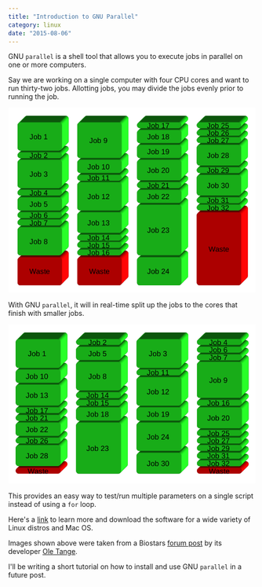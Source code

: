 ```yaml
---
title: "Introduction to GNU Parallel"
category: linux
date: "2015-08-06"
---
```


GNU `parallel` is a shell tool that allows you to execute jobs in parallel on one
or more computers.

<!--break-->

Say we are working on a single computer with four CPU cores and want to run
thirty-two jobs. Allotting jobs, you may divide the jobs evenly prior to running
the job.

![Alt Dividing jobs by number of cores][before]

With GNU `parallel`, it will in real-time split up the jobs to the cores that
finish with smaller jobs.

![Alt Automatic spawn of new jobs as old ones finish][after]

This provides an easy way to test/run multiple parameters on a single script
instead of using a `for` loop.

Here's a [link](http://www.gnu.org/software/parallel/) to learn more and
download the software for a wide variety of Linux distros and Mac OS.

Images shown above were taken from a Biostars [forum post][biostars parallel]
by its developer [Ole Tange][ole].

I'll be writing a short tutorial on how to install and use GNU `parallel` in a
future post.

[before]: /assets/gnu-parallel-before.png
[after]: /assets/gnu-parallel-after.png
[biostars parallel]: https://www.biostars.org/p/63816/
[ole]: http://ole.tange.dk/
